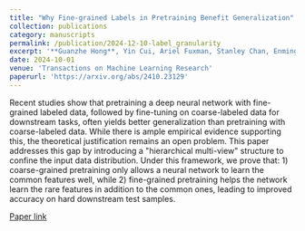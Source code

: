 ```yaml
---
title: "Why Fine-grained Labels in Pretraining Benefit Generalization"
collection: publications
category: manuscripts
permalink: /publication/2024-12-10-label_granularity
excerpt: '**Guanzhe Hong**, Yin Cui, Ariel Fuxman, Stanley Chan, Enming Luo'
date: 2024-10-01
venue: 'Transactions on Machine Learning Research'
paperurl: 'https://arxiv.org/abs/2410.23129'
---
```

Recent studies show that pretraining a deep neural network with fine-grained labeled data, followed by fine-tuning on coarse-labeled data for downstream tasks, often yields better generalization than pretraining with coarse-labeled data. While there is ample empirical evidence supporting this, the theoretical justification remains an open problem. This paper addresses this gap by introducing a "hierarchical multi-view" structure to confine the input data distribution. Under this framework, we prove that: 1) coarse-grained pretraining only allows a neural network to learn the common features well, while 2) fine-grained pretraining helps the network learn the rare features in addition to the common ones, leading to improved accuracy on hard downstream test samples.

[Paper link](https://arxiv.org/abs/2410.23129)
